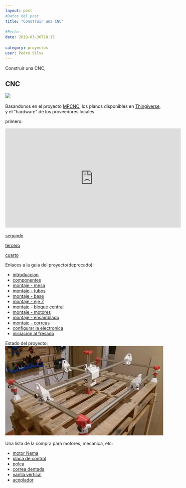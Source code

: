 ```yaml
---
layout: post
#Datos del post
title: "Construir una CNC"

#Fecha
date: 2019-03-30T18:15

category: proyectos
user: Pedro Silva
---
```


Construir una CNC,

## CNC

<img src="https://cdn.thingiverse.com/renders/32/49/43/ba/4c/496a24d5f80469e4d947d29158cb88c0_preview_featured.JPG">
<p>
Basandonos en el proyecto <a href="https://reprap.org/wiki/Mostly_Printed_CNC">MPCNC</a>, los planos disponibles en <a href="https://www.thingiverse.com/thing:724999">Thingiverse</a>, y el "hardware" de los proveedores locales
</p>

primero:
<iframe width="560" height="315" src="https://www.youtube.com/embed/l91uSr-R7-Y" frameborder="0" allow="accelerometer; autoplay; encrypted-media; gyroscope; picture-in-picture" allowfullscreen></iframe>

<a href="https://www.youtube.com/watch?v=AntdyQSzXBw">segundo</a>

<a href="https://www.youtube.com/watch?v=y3oS1odX1j0">tercero</a> 

<a href="https://www.youtube.com/watch?v=QZh9szzkSNE">cuarto</a> 

Enlaces a la guia del proyecto(deprecado):
<ul>
<li><a href="https://docs.v1engineering.com/mpcnc/burly/">introduccion</a></li>
<li><a href="https://docs.v1engineering.com/mpcnc/burly/parts/">componentes</a></li>
<li><a href="https://docs.v1engineering.com/mpcnc/burly/table/">montaje - mesa</a></li>
<li><a href="https://docs.v1engineering.com/mpcnc/burly/conduit/">montaje - tubos</a></li>
<li><a href="https://docs.v1engineering.com/mpcnc/burly/base/">montaje - base</a></li>
<li><a href="https://docs.v1engineering.com/mpcnc/burly/z-axis/">montaje - eje Z</a></li>
<li><a href="https://docs.v1engineering.com/mpcnc/burly/middle-assm/">montaje - bloque central</a></li>
<li><a href="https://docs.v1engineering.com/mpcnc/burly/gantry/">montaje - motores</a></li>
<li><a href="https://docs.v1engineering.com/mpcnc/burly/final/">montaje - ensamblado</a></li>
<li><a href="https://docs.v1engineering.com/mpcnc/burly/belts/">montaje - correas</a></li>
<li><a href="https://docs.v1engineering.com/electronics/ramps/">configurar la electronica</a></li>
<li><a href="https://www.v1engineering.com/milling-basics/">iniciacion al fresado</a></li>

</ul>

Estado del proyecto:
<img src="/images/cnc02.jpg">

Una lista de la compra para motores, mecanica, etc:

- [motor Nema](https://www.aliexpress.com/item/32753932387.html?spm=a2g0o.cart.0.0.6cb13c00IYQQNK&mp=1)
- [placa de control](https://www.aliexpress.com/item/4001233605249.html?spm=a2g0o.cart.0.0.460c3c00erhSFf&mp=1)
- [polea](https://www.aliexpress.com/item/32987284964.html?spm=a2g0o.cart.0.0.6cb13c00IYQQNK&mp=1)
- [correa dentada](https://www.aliexpress.com/item/32304225325.html?spm=a2g0o.cart.0.0.6cb13c00IYQQNK&mp=1)
- [varilla vertical](https://www.aliexpress.com/item/32507277503.html?spm=a2g0o.cart.0.0.6cb13c00IYQQNK&mp=1)
- [acoplador](https://www.aliexpress.com/item/32693571252.html?spm=a2g0o.cart.0.0.6cb13c00IYQQNK&mp=1)

